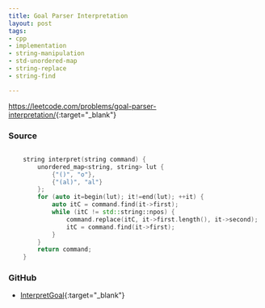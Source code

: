 ```yaml
---
title: Goal Parser Interpretation
layout: post
tags:
- cpp
- implementation
- string-manipulation
- std-unordered-map
- string-replace
- string-find

---
```


<https://leetcode.com/problems/goal-parser-interpretation/>{:target="_blank"}

### Source

```cpp

    string interpret(string command) {
        unordered_map<string, string> lut {
            {"()", "o"},
            {"(al)", "al"}
        };
        for (auto it=begin(lut); it!=end(lut); ++it) {
            auto itC = command.find(it->first);
            while (itC != std::string::npos) {
                command.replace(itC, it->first.length(), it->second);
                itC = command.find(it->first);
            }
        }
        return command;
    }

```

### GitHub

- [InterpretGoal](<https://github.com/coolwindjo/algoguru/tree/master/_posts/Done/InterpretGoal>){:target="_blank"}
